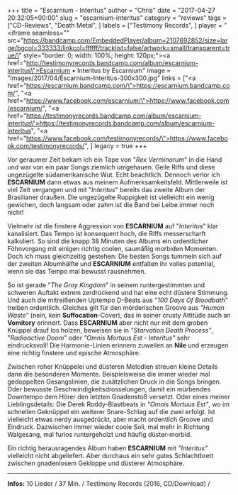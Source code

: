 +++
title = "Escarnium - Interitus"
author = "Chris"
date = "2017-04-27 20:32:05+00:00"
slug = "escarnium-interitus"
category = "reviews"
tags = ["CD-Reviews", "Death Metal", ]
labels = ["Testimony Records", ]
player = "<iframe seamless=\"\" src=\"https://bandcamp.com/EmbeddedPlayer/album=2107692852/size=large/bgcol=333333/linkcol=ffffff/tracklist=false/artwork=small/transparent=true/\" style=\"border: 0; width: 100%; height: 120px;\"><a href=\"http://testimonyrecords.bandcamp.com/album/escarnium-interitus\">Escarnium • Interitus by Escarnium</a></iframe>"
image = "images/2017/04/Escarnium-Interitus-300x300.jpg"
links = ["<a href=\"https://escarnium.bandcamp.com/\">https://escarnium.bandcamp.com/</a>", "<a href=\"https://www.facebook.com/escarnium/\">https://www.facebook.com/escarnium/</a>", "<a href=\"https://testimonyrecords.bandcamp.com/album/escarnium-interitus\">https://testimonyrecords.bandcamp.com/album/escarnium-interitus</a>", "<a href=\"https://www.facebook.com/testimonyrecords/\">https://www.facebook.com/testimonyrecords/</a>", ]
legacy = true
+++

Vor geraumer Zeit bekam ich ein Tape von "_Rex Verminorum_" in die Hand und war von ein paar Songs ziemlich umgehauen. Geile Riffs und diese ungezügelte südamerikanische Wut. Echt beachtlich. Dennoch verlor ich **ESCARNIUM** dann etwas aus meinem Aufmerksamkeitsfeld. Mittlerweile ist viel Zeit vergangen und mit "_Interitus_" bereits das zweite Album der Brasilianer draußen. Die ungezügelte Ruppigkeit ist vielleicht ein wenig gewichen, doch langsam oder zahm ist die Band bei Leibe immer noch nicht!

Vielmehr ist die finstere Aggression von **ESCARNIUM** auf "_Interitus_" klar kanalisiert. Das Tempo ist konsequent hoch, die Riffs messerscharft kalkuliert. So sind die knapp 38 Minuten des Albums ein ordentlicher Föhnvorgang mit einigen richtig coolen, saumäßig morbiden Momenten. Doch ich muss gleichzeitig gestehen: Die besten Songs tummeln sich auf der zweiten Albumhälfte und **ESCARNIUM** entfalten ihr volles potential, wenn sie das Tempo mal bewusst rausnehmen.

So ist gerade "_The Gray Kingdom_" in seinem runtergestimmten und schweren Auftakt extrem zerdrückend und hat eine echt düstere Stimmung. Und auch die mitreißenden Uptempo D-Beats aus "_100 Days Of Bloodbath_" treiben ordentlich. Gleiches gilt für den mörderischen Groove aus _"Human Waste"_ (nein, kein **Suffocation**-Cover), das in seiner crusty Attitüde auch an **Vomitory** erinnert.
Dass **ESCARNIUM** aber nicht nur mit dem groben Knüppel drauf los holzen, beweisen sie in _"Starvation Death Process"_, "_Radioactive Doom_" oder _"Omnis Mortuus Est - Interitus"_ sehr eindrucksvoll! Die Harmonie-Linien erinnern zuweilen an **Nile** und erzeugen eine richtig finstere und epische Atmosphäre.

Zwischen roher Knüppelei und düsteren Melodien streuen kleine Details dann die besonderen Momente. Beispielsweise die immer wieder mal gedoppelten Gesangslinien, die zusätzlichen Druck in die Songs bringen. Oder bewusste Geschwindigkeitsdrosselungen, damit ein mürbendes Downtempo dem Hörer den letzten Gnadenstoß versetzt. Oder eines meiner Lieblingsdetails: Die Derek Roddy-Blastbeats in _"Omnis Mortuus Est"_, wo im schnellen Geknüppel ein weiterer Snare-Schlag auf die zwei erfolgt. Ist vielleicht etwas nerdy ausgedrückt, aber macht ordentlich Groove und Eindruck.
Dazwischen immer wieder coole Soli, mal mehr in Richtung Walgesang, mal furios runtergeholzt und häufig düster-morbid.

Ein richtig herausragendes Album haben **ESCARNIUM** mit _"Interitus"_ vielleicht nicht abgeliefert. Aber durchaus ein sehr gutes Schlachtbrett zwischen gnadenlosem Gekloppe und düsterer Atmosphäre.





---
**Infos:**
10 Lieder / 37 Min. / 
Testimony Records (2016, CD/Download) / 
